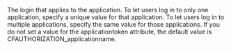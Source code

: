 The login that applies to the application. To let users log in to only one application, specify a unique value for that application. To let users log in to multiple applications, specify the same value for those applications. If you do not set a value for the applicationtoken attribute, the default value is CFAUTHORIZATION_applicationname.
